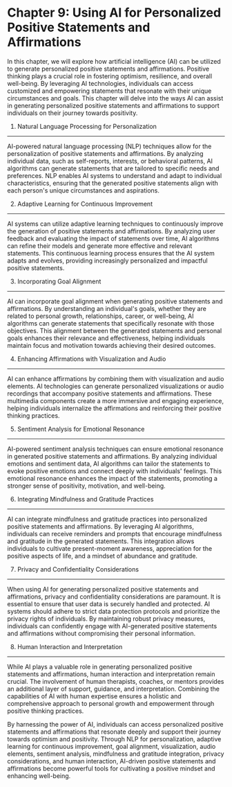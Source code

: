 Chapter 9: Using AI for Personalized Positive Statements and Affirmations
=========================================================================

In this chapter, we will explore how artificial intelligence (AI) can be utilized to generate personalized positive statements and affirmations. Positive thinking plays a crucial role in fostering optimism, resilience, and overall well-being. By leveraging AI technologies, individuals can access customized and empowering statements that resonate with their unique circumstances and goals. This chapter will delve into the ways AI can assist in generating personalized positive statements and affirmations to support individuals on their journey towards positivity.

1. Natural Language Processing for Personalization
--------------------------------------------------

AI-powered natural language processing (NLP) techniques allow for the personalization of positive statements and affirmations. By analyzing individual data, such as self-reports, interests, or behavioral patterns, AI algorithms can generate statements that are tailored to specific needs and preferences. NLP enables AI systems to understand and adapt to individual characteristics, ensuring that the generated positive statements align with each person's unique circumstances and aspirations.

2. Adaptive Learning for Continuous Improvement
-----------------------------------------------

AI systems can utilize adaptive learning techniques to continuously improve the generation of positive statements and affirmations. By analyzing user feedback and evaluating the impact of statements over time, AI algorithms can refine their models and generate more effective and relevant statements. This continuous learning process ensures that the AI system adapts and evolves, providing increasingly personalized and impactful positive statements.

3. Incorporating Goal Alignment
-------------------------------

AI can incorporate goal alignment when generating positive statements and affirmations. By understanding an individual's goals, whether they are related to personal growth, relationships, career, or well-being, AI algorithms can generate statements that specifically resonate with those objectives. This alignment between the generated statements and personal goals enhances their relevance and effectiveness, helping individuals maintain focus and motivation towards achieving their desired outcomes.

4. Enhancing Affirmations with Visualization and Audio
------------------------------------------------------

AI can enhance affirmations by combining them with visualization and audio elements. AI technologies can generate personalized visualizations or audio recordings that accompany positive statements and affirmations. These multimedia components create a more immersive and engaging experience, helping individuals internalize the affirmations and reinforcing their positive thinking practices.

5. Sentiment Analysis for Emotional Resonance
---------------------------------------------

AI-powered sentiment analysis techniques can ensure emotional resonance in generated positive statements and affirmations. By analyzing individual emotions and sentiment data, AI algorithms can tailor the statements to evoke positive emotions and connect deeply with individuals' feelings. This emotional resonance enhances the impact of the statements, promoting a stronger sense of positivity, motivation, and well-being.

6. Integrating Mindfulness and Gratitude Practices
--------------------------------------------------

AI can integrate mindfulness and gratitude practices into personalized positive statements and affirmations. By leveraging AI algorithms, individuals can receive reminders and prompts that encourage mindfulness and gratitude in the generated statements. This integration allows individuals to cultivate present-moment awareness, appreciation for the positive aspects of life, and a mindset of abundance and gratitude.

7. Privacy and Confidentiality Considerations
---------------------------------------------

When using AI for generating personalized positive statements and affirmations, privacy and confidentiality considerations are paramount. It is essential to ensure that user data is securely handled and protected. AI systems should adhere to strict data protection protocols and prioritize the privacy rights of individuals. By maintaining robust privacy measures, individuals can confidently engage with AI-generated positive statements and affirmations without compromising their personal information.

8. Human Interaction and Interpretation
---------------------------------------

While AI plays a valuable role in generating personalized positive statements and affirmations, human interaction and interpretation remain crucial. The involvement of human therapists, coaches, or mentors provides an additional layer of support, guidance, and interpretation. Combining the capabilities of AI with human expertise ensures a holistic and comprehensive approach to personal growth and empowerment through positive thinking practices.

By harnessing the power of AI, individuals can access personalized positive statements and affirmations that resonate deeply and support their journey towards optimism and positivity. Through NLP for personalization, adaptive learning for continuous improvement, goal alignment, visualization, audio elements, sentiment analysis, mindfulness and gratitude integration, privacy considerations, and human interaction, AI-driven positive statements and affirmations become powerful tools for cultivating a positive mindset and enhancing well-being.
